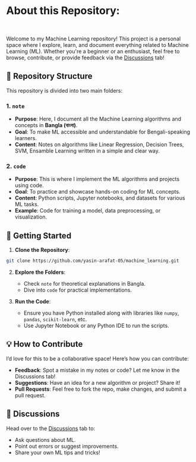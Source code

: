 
<br>

# About this Repository:

<br>

Welcome to my Machine Learning repository! This project is a personal space where I explore, learn, and document everything related to Machine Learning (ML). Whether you're a beginner or an enthusiast, feel free to browse, contribute, or provide feedback via the [Discussions](https://github.com/yasin-arafat-05/machine_learning/discussions) tab!

## 📂 Repository Structure

This repository is divided into two main folders:

### 1. `note`  
- **Purpose**: Here, I document all the Machine Learning algorithms and concepts in **Bangla (বাংলা)**.  
- **Goal**: To make ML accessible and understandable for Bengali-speaking learners.  
- **Content**: Notes on algorithms like Linear Regression, Decision Trees, SVM, Ensamble Learning written in a simple and clear way.  


### 2. `code`  
- **Purpose**: This is where I implement the ML algorithms and projects using code.  
- **Goal**: To practice and showcase hands-on coding for ML concepts.  
- **Content**: Python scripts, Jupyter notebooks, and datasets for various ML tasks.  
- **Example**: Code for training a model, data preprocessing, or visualization.

## 🚀 Getting Started

1. **Clone the Repository**:  
 ```bash
 git clone https://github.com/yasin-arafat-05/machine_learning.git
 ```

2. **Explore the Folders**:  
   - Check `note` for theoretical explanations in Bangla.  
   - Dive into `code` for practical implementations. 

3. **Run the Code**:  
   - Ensure you have Python installed along with libraries like `numpy`, `pandas`, `scikit-learn`, etc.  
   - Use Jupyter Notebook or any Python IDE to run the scripts.

## 💡 How to Contribute
I’d love for this to be a collaborative space! Here’s how you can contribute:  
- **Feedback**: Spot a mistake in my notes or code? Let me know in the Discussions tab!  
- **Suggestions**: Have an idea for a new algorithm or project? Share it!  
- **Pull Requests**: Feel free to fork the repo, make changes, and submit a pull request.

## 📢 Discussions

Head over to the [Discussions](https://github.com/yasin-arafat-05/machine_learning/discussions) tab to:  
- Ask questions about ML.  
- Point out errors or suggest improvements.  
- Share your own ML tips and tricks!  


